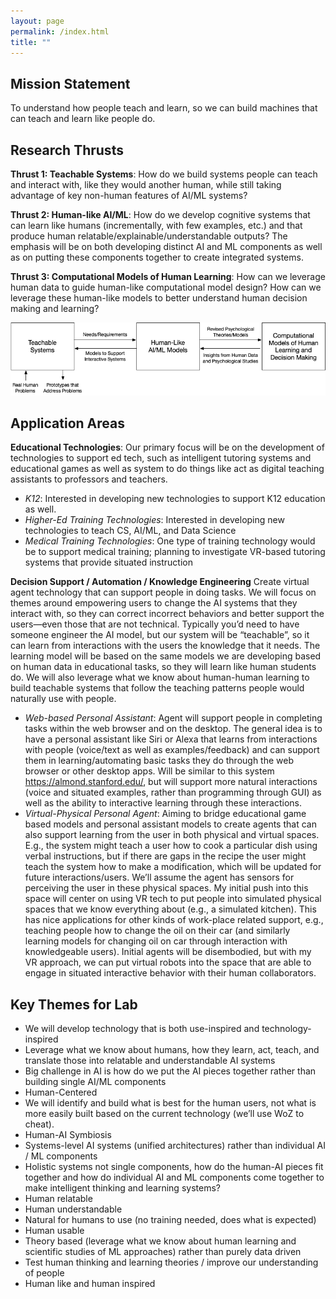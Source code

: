 ```yaml
---
layout: page
permalink: /index.html
title: ""
---
```


## Mission Statement
To understand how people teach and learn, so we can build machines that can teach and learn like people do.

## Research Thrusts

**Thrust 1: Teachable Systems**: How do we build systems people can teach and
interact with, like they would another human, while still taking advantage of
key non-human features of AI/ML systems? 

**Thrust 2: Human-like AI/ML**: How do we develop cognitive systems that can
learn like humans (incrementally, with few examples, etc.) and that produce
human relatable/explainable/understandable outputs? The emphasis will be on
both developing distinct AI and ML components as well as on putting these
components together to create integrated systems.

**Thrust 3: Computational Models of Human Learning**: How can we leverage human
data to guide human-like computational model design? How can we leverage these
human-like models to better understand human decision making and learning?

![Figure showing relationship between thrust areas][1]

## Application Areas

**Educational Technologies**: Our primary focus will be on the development of
technologies to support ed tech, such as intelligent tutoring systems and
educational games as well as system to do things like act as digital teaching
assistants to professors and teachers.

- *K12*: Interested in developing new technologies to support K12 education as
  well.
- *Higher-Ed Training Technologies*: Interested in developing new technologies
  to teach CS, AI/ML, and Data Science
- *Medical Training Technologies*: One type of training technology would be to
  support medical training; planning to investigate VR-based tutoring systems
  that provide situated instruction

**Decision Support / Automation / Knowledge Engineering** Create virtual agent
technology that can support people in doing tasks. We will focus on themes
around empowering users to change the AI systems that they interact with, so
they can correct incorrect behaviors and better support the users—even those
that are not technical. Typically you’d need to have someone engineer the AI
model, but our system will be “teachable”, so it can learn from interactions
with the users the knowledge that it needs. The learning model will be based on
the same models we are developing based on human data in educational tasks, so
they will learn like human students do. We will also leverage what we know
about human-human learning to build teachable systems that follow the teaching
patterns people would naturally use with people.

- *Web-based Personal Assistant*: Agent will support people in completing tasks
  within the web browser and on the desktop. The general idea is to have a
  personal assistant like Siri or Alexa that learns from interactions with
  people (voice/text as well as examples/feedback) and can support them in
  learning/automating basic tasks they do through the web browser or other
  desktop apps. Will be similar to this system https://almond.stanford.edu/,
  but will support more natural interactions (voice and situated examples,
  rather than  programming through GUI) as well as the ability to interactive
  learning through these interactions.
- *Virtual-Physical Personal Agent*: Aiming to bridge educational game based
  models and personal assistant models to create agents that can also support
  learning from the user in both physical and virtual spaces. E.g., the system
  might teach a user how to cook a particular dish using verbal instructions,
  but if there are gaps in the recipe the user might teach the system how to
  make a modification, which will be updated for future interactions/users.
  We’ll assume the agent has sensors for perceiving the user in these physical
  spaces. My initial push into this space will center on using VR tech to put
  people into simulated physical spaces that we know everything about (e.g., a
  simulated kitchen). This has nice applications for other kinds of work-place
  related support, e.g., teaching people how to change the oil on their car
  (and similarly learning models for changing oil on car through interaction
  with knowledgeable users). Initial agents will be disembodied, but with my VR
  approach, we can put virtual robots into the space that are able to engage in
  situated interactive behavior with their human collaborators.

## Key Themes for Lab

- We will develop technology that is both use-inspired and technology-inspired
- Leverage what we know about humans, how they learn, act, teach, and translate
  those into relatable and understandable AI systems
- Big challenge in AI is how do we put the AI pieces together rather than
  building single AI/ML components
- Human-Centered
- We will identify and build what is best for the human users, not what is more
  easily built based on the current technology (we’ll use WoZ to cheat).
- Human-AI Symbiosis
- Systems-level AI systems (unified architectures) rather than individual AI /
  ML components
- Holistic systems not single components, how do the human-AI pieces fit
  together and how do individual AI and ML components come together to make
  intelligent thinking and learning systems?
- Human relatable
- Human understandable
- Natural for humans to use (no training needed, does what is expected)
- Human usable
- Theory based (leverage what we know about human learning and scientific
  studies of ML approaches) rather than purely data driven
- Test human thinking and learning theories / improve our understanding of people
- Human like and human inspired


[1]: /images/thrust-area-relationship.png
